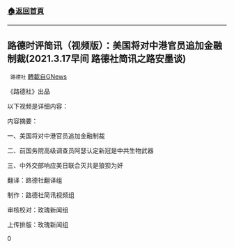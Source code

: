 ###  [:house:返回首頁](https://github.com/ourhimalayas/txt)
---

## 路德时评简讯（视频版）：美国将对中港官员追加金融制裁(2021.3.17早间 路德社简讯之路安墨谈)
` 路德社` [轉載自GNews](https://gnews.org/zh-hans/993564/)

《路德社》出品

以下视频是详细内容：

内容摘要：

一、美国将对中港官员追加金融制裁

二、前国务院高级调查员阿瑟认定新冠是中共生物武器

三、中外交部响应美日联合灭共是狼狈为奸



翻译：路德社翻译组

制作：路德社简讯视频组

审核校对：玫瑰新闻组

上传排版：玫瑰新闻组







0
